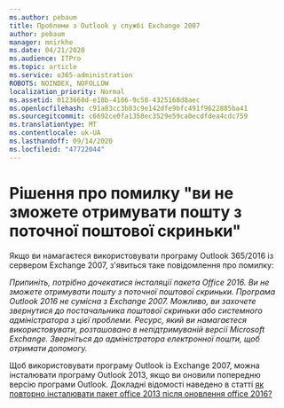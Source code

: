 ```yaml
---
ms.author: pebaum
title: Проблеми з Outlook у службі Exchange 2007
author: pebaum
manager: mnirkhe
ms.date: 04/21/2020
ms.audience: ITPro
ms.topic: article
ms.service: o365-administration
ROBOTS: NOINDEX, NOFOLLOW
localization_priority: Normal
ms.assetid: 0123668d-e18b-4186-9c58-4325168d8aec
ms.openlocfilehash: c91a83cc3b83c9e142dfe9bfc491f9622885ba41
ms.sourcegitcommit: c6692ce0fa1358ec3529e59ca0ecdfdea4cdc759
ms.translationtype: MT
ms.contentlocale: uk-UA
ms.lasthandoff: 09/14/2020
ms.locfileid: "47722044"
---
```

# <a name="solution-for-error-you-wont-be-able-to-receive-mail-from-a-current-mailbox"></a>Рішення про помилку "ви не зможете отримувати пошту з поточної поштової скриньки"
Якщо ви намагаєтеся використовувати програму Outlook 365/2016 із сервером Exchange 2007, з'явиться таке повідомлення про помилку:

*Припиніть, потрібно дочекатися інсталяції пакета Office 2016. Ви не зможете отримувати пошту з поточної поштової скриньки. Програма Outlook 2016 не сумісна з Exchange 2007. Можливо, ви захочете звернутися до постачальника поштової скриньки або системного адміністратора з цієї проблеми. Ресурс, який ви намагаєтеся використовувати, розташовано в непідтримуваній версії Microsoft Exchange. Зверніться до адміністратора електронної пошти, щоб отримати допомогу.*

Щоб використовувати програму Outlook із Exchange 2007, можна інсталювати програму Outlook 2013, якщо ви оновили попередню версію програми Outlook. Докладні відомості наведено в статті [як повторно інсталювати пакет office 2013 після оновлення office 2016?](https://support.office.com/article/a6ca92f4-cbb4-4609-9fdb-f8d3dd6812f3)